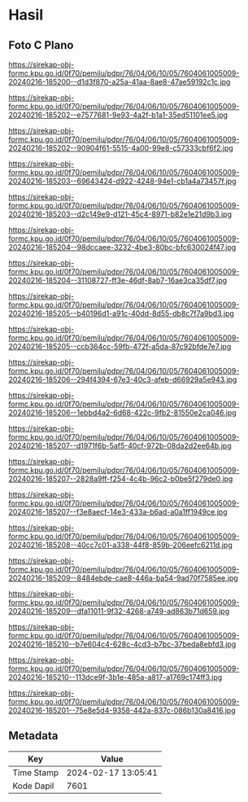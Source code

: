 # Hasil

## Foto C Plano

https://sirekap-obj-formc.kpu.go.id/0f70/pemilu/pdpr/76/04/06/10/05/7604061005009-20240216-185200--d1d3f870-a25a-41aa-8ae8-47ae59192c1c.jpg

https://sirekap-obj-formc.kpu.go.id/0f70/pemilu/pdpr/76/04/06/10/05/7604061005009-20240216-185202--e7577681-9e93-4a2f-b1a1-35ed51101ee5.jpg

https://sirekap-obj-formc.kpu.go.id/0f70/pemilu/pdpr/76/04/06/10/05/7604061005009-20240216-185202--90904f61-5515-4a00-99e8-c57333cbf6f2.jpg

https://sirekap-obj-formc.kpu.go.id/0f70/pemilu/pdpr/76/04/06/10/05/7604061005009-20240216-185203--69643424-d922-4248-94e1-cb1a4a73457f.jpg

https://sirekap-obj-formc.kpu.go.id/0f70/pemilu/pdpr/76/04/06/10/05/7604061005009-20240216-185203--d2c149e9-d121-45c4-8971-b82e1e21d9b3.jpg

https://sirekap-obj-formc.kpu.go.id/0f70/pemilu/pdpr/76/04/06/10/05/7604061005009-20240216-185204--98dccaee-3232-4be3-80bc-bfc630024f47.jpg

https://sirekap-obj-formc.kpu.go.id/0f70/pemilu/pdpr/76/04/06/10/05/7604061005009-20240216-185204--31108727-ff3e-46df-8ab7-16ae3ca35df7.jpg

https://sirekap-obj-formc.kpu.go.id/0f70/pemilu/pdpr/76/04/06/10/05/7604061005009-20240216-185205--b40196d1-a91c-40dd-8d55-db8c7f7a9bd3.jpg

https://sirekap-obj-formc.kpu.go.id/0f70/pemilu/pdpr/76/04/06/10/05/7604061005009-20240216-185205--ccb364cc-59fb-472f-a5da-87c92bfde7e7.jpg

https://sirekap-obj-formc.kpu.go.id/0f70/pemilu/pdpr/76/04/06/10/05/7604061005009-20240216-185206--294f4394-67e3-40c3-afeb-d66929a5e943.jpg

https://sirekap-obj-formc.kpu.go.id/0f70/pemilu/pdpr/76/04/06/10/05/7604061005009-20240216-185206--1ebbd4a2-6d68-422c-9fb2-81550e2ca046.jpg

https://sirekap-obj-formc.kpu.go.id/0f70/pemilu/pdpr/76/04/06/10/05/7604061005009-20240216-185207--d1971f6b-5af5-40cf-972b-08da2d2ee64b.jpg

https://sirekap-obj-formc.kpu.go.id/0f70/pemilu/pdpr/76/04/06/10/05/7604061005009-20240216-185207--2828a9ff-f254-4c4b-96c2-b0be5f279de0.jpg

https://sirekap-obj-formc.kpu.go.id/0f70/pemilu/pdpr/76/04/06/10/05/7604061005009-20240216-185207--f3e8aecf-14e3-433a-b6ad-a0a1ff1949ce.jpg

https://sirekap-obj-formc.kpu.go.id/0f70/pemilu/pdpr/76/04/06/10/05/7604061005009-20240216-185208--40cc7c01-a338-44f8-859b-206eefc6211d.jpg

https://sirekap-obj-formc.kpu.go.id/0f70/pemilu/pdpr/76/04/06/10/05/7604061005009-20240216-185209--8484ebde-cae8-446a-ba54-9ad70f7585ee.jpg

https://sirekap-obj-formc.kpu.go.id/0f70/pemilu/pdpr/76/04/06/10/05/7604061005009-20240216-185209--dfa11011-9f32-4268-a749-ad863b71d659.jpg

https://sirekap-obj-formc.kpu.go.id/0f70/pemilu/pdpr/76/04/06/10/05/7604061005009-20240216-185210--b7e604c4-628c-4cd3-b7bc-37beda8ebfd3.jpg

https://sirekap-obj-formc.kpu.go.id/0f70/pemilu/pdpr/76/04/06/10/05/7604061005009-20240216-185210--113dce9f-3b1e-485a-a817-a1769c174ff3.jpg

https://sirekap-obj-formc.kpu.go.id/0f70/pemilu/pdpr/76/04/06/10/05/7604061005009-20240216-185201--75e8e5d4-9358-442a-837c-086b130a8416.jpg


## Metadata

| Key        | Value               |
| ---------- | ------------------- |
| Time Stamp | 2024-02-17 13:05:41 |
| Kode Dapil | 7601                |



